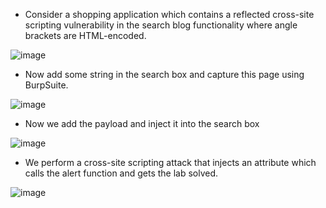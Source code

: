 - Consider a shopping application which contains a reflected cross-site scripting vulnerability in the search blog functionality where angle brackets are HTML-encoded.

![image](https://github.com/Akhilkj123/Portswigger/assets/65653010/c528483c-35d2-4aa7-8a13-900a551a8e6a)

- Now add some string in the search box and capture this page using BurpSuite.

![image](https://github.com/Akhilkj123/Portswigger/assets/65653010/c7601fed-dd40-4496-8f15-b6e6da3b853c)

- Now we add the payload and inject it into the search box

![image](https://github.com/Akhilkj123/Portswigger/assets/65653010/4be07880-060e-4d35-b792-c2f5f5d191e4)

- We perform a cross-site scripting attack that injects an attribute which calls the alert function and gets the lab solved.

![image](https://github.com/Akhilkj123/Portswigger/assets/65653010/a77aaceb-2751-418f-858d-0b18dbb2d21b)

  
